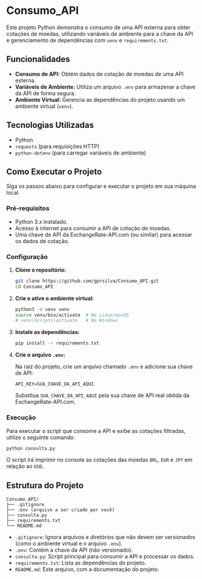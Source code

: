 # Consumo_API

Este projeto Python demonstra o consumo de uma API externa para obter cotações de moedas, utilizando variáveis de ambiente para a chave da API e gerenciamento de dependências com `venv` e `requirements.txt`.

## Funcionalidades

- **Consumo de API:** Obtém dados de cotação de moedas de uma API externa.
- **Variáveis de Ambiente:** Utiliza um arquivo `.env` para armazenar a chave da API de forma segura.
- **Ambiente Virtual:** Gerencia as dependências do projeto usando um ambiente virtual (`venv`).

## Tecnologias Utilizadas

- Python
- `requests` (para requisições HTTP)
- `python-dotenv` (para carregar variáveis de ambiente)

## Como Executar o Projeto

Siga os passos abaixo para configurar e executar o projeto em sua máquina local.

### Pré-requisitos

- Python 3.x instalado.
- Acesso à internet para consumir a API de cotação de moedas.
- Uma chave de API da ExchangeRate-API.com (ou similar) para acessar os dados de cotação.

### Configuração

1.  **Clone o repositório:**

    ```bash
    git clone https://github.com/gprsilva/Consumo_API.git
    cd Consumo_API
    ```

2.  **Crie e ative o ambiente virtual:**

    ```bash
    python3 -m venv venv
    source venv/bin/activate  # No Linux/macOS
    # venv\Scripts\activate   # No Windows
    ```

3.  **Instale as dependências:**

    ```bash
    pip install -r requirements.txt
    ```

4.  **Crie o arquivo `.env`:**

    Na raiz do projeto, crie um arquivo chamado `.env` e adicione sua chave de API:

    ```
    API_KEY=SUA_CHAVE_DA_API_AQUI
    ```

    Substitua `SUA_CHAVE_DA_API_AQUI` pela sua chave de API real obtida da ExchangeRate-API.com.

### Execução

Para executar o script que consome a API e exibe as cotações filtradas, utilize o seguinte comando:

```bash
python consulta.py
```

O script irá imprimir no console as cotações das moedas `BRL`, `EUR` e `JPY` em relação ao `USD`.

## Estrutura do Projeto

```
Consumo_API/
├── .gitignore
├── .env (arquivo a ser criado por você)
├── consulta.py
├── requirements.txt
└── README.md
```

- `.gitignore`: Ignora arquivos e diretórios que não devem ser versionados (como o ambiente virtual e o arquivo `.env`).
- `.env`: Contém a chave da API (não versionado).
- `consulta.py`: Script principal para consumir a API e processar os dados.
- `requirements.txt`: Lista as dependências do projeto.
- `README.md`: Este arquivo, com a documentação do projeto.

